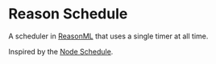 # Reason Schedule
A scheduler in [ReasonML](https://reasonml.github.io/) that uses a single timer at all time.

Inspired by the [Node Schedule](https://github.com/node-schedule/node-schedule).